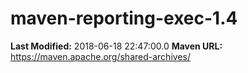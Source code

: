 # maven-reporting-exec-1.4

**Last Modified:** 2018-06-18 22:47:00.0
**Maven URL:** https://maven.apache.org/shared-archives/
